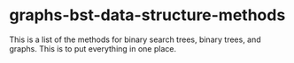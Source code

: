 # graphs-bst-data-structure-methods
This is a list of the methods for binary search trees, binary trees, and graphs. This is to put everything in one place.
